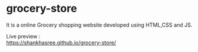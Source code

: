 # grocery-store
It is a online Grocery shopping website developed using HTML,CSS and JS. 

Live preview :  
https://shankhasree.github.io/grocery-store/
